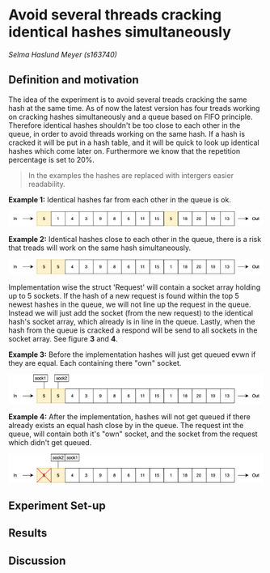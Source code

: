 # Avoid several threads cracking identical hashes simultaneously 
*Selma Haslund Meyer (s163740)*

## Definition and motivation
The idea of the experiment is to avoid several treads cracking the same hash at the same time. As of now the latest version has four treads working on cracking hashes simultaneously and a queue based on FIFO principle. Therefore identical hashes shouldn't be too close to each other in the queue, in order to avoid threads working on the same hash. If a hash is cracked it will be put in a hash table, and it will be quick to look up identical hashes which come later on. Furthermore we know that the repetition percentage is set to 20%.  

> In the examples the hashes are replaced with intergers easier readability. 

**Example 1:** Identical hashes far from each other in the queue is ok.


![](https://raw.githubusercontent.com/SelmaMeyer/Billeder_02159/master/queueOK.png)

**Example 2:** Identical hashes close to each other in the queue, there is a risk that treads will work on the same hash simultaneously. 


![](https://raw.githubusercontent.com/SelmaMeyer/Billeder_02159/master/QueueSKOD.png)

Implementation wise the struct 'Request' will contain a socket array holding up to 5 sockets. If the hash of a new request is found within the top 5 newest hashes in the queue, we will not line up the request in the queue. Instead we will just add the socket (from the new request) to the identical hash's socket array, which already is in line in the queue. Lastly, when the hash from the queue is cracked a respond will be send to all sockets in the socket array. See figure **3** and **4**.

**Example 3:** Before the implementation hashes will just get queued evwn if they are equal. Each containing there "own" socket.

![](https://raw.githubusercontent.com/SelmaMeyer/Billeder_02159/master/QueueSock.png)
 
 **Example 4:** After the implementation, hashes will not get queued if there already exists an equal hash close by in the queue. The request int the queue, will contain both it's "own" socket, and the socket from the request which didn't get queued.
 
![](https://raw.githubusercontent.com/SelmaMeyer/Billeder_02159/master/QueueSockArray.png)

## Experiment Set-up

## Results

## Discussion

